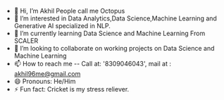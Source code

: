 - 👋 Hi, I’m Akhil People call me Octopus
- 👀 I’m interested in Data Analytics,Data Science,Machine Learning and Generative AI specialized in NLP.
- 🌱 I’m currently learning Data Science and Machine Learning From SCALER
- 💞️ I’m looking to collaborate on working projects on Data Science and Machine Learning
- 📫 How to reach me -- Call at: '8309046043', mail at : akhil96me@gmail.com 
- 😄 Pronouns: He/Him
- ⚡ Fun fact: Cricket is my stress reliever.

<!---
Octopus30/Octopus30 is a ✨ special ✨ repository because its `README.md` (this file) appears on your GitHub profile.
You can click the Preview link to take a look at your changes.
--->
